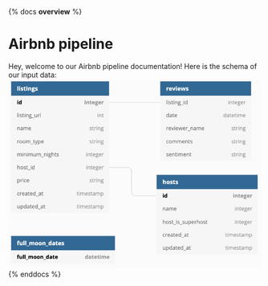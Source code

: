 {% docs __overview__ %}
# Airbnb pipeline
Hey, welcome to our Airbnb pipeline documentation!
Here is the schema of our input data:
![Input Schema](..\assets\input_schema.png)
{% enddocs %}
